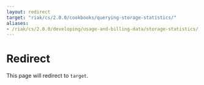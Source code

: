 ```yaml
---
layout: redirect
target: "riak/cs/2.0.0/cookbooks/querying-storage-statistics/"
aliases:
- /riak/cs/2.0.0/developing/usage-and-billing-data/storage-statistics/
---
```


# Redirect

This page will redirect to `target`.
